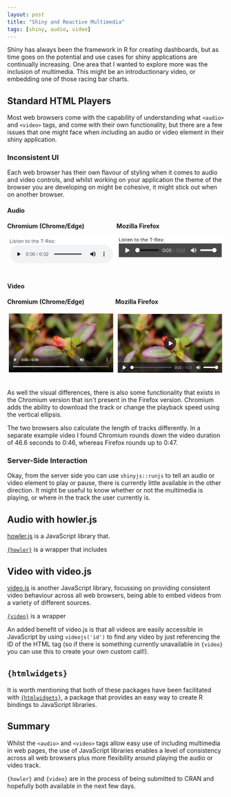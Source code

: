 ```yaml
---
layout: post
title: "Shiny and Reactive Multimedia"
tags: [shiny, audio, video]
---
```


Shiny has always been the framework in R for creating dashboards, but as time goes on the potential and use cases for shiny applications are continually increasing. One area that I wanted to explore more was the inclusion of multimedia. This might be an introductionary video, or embedding one of those racing bar charts.

## Standard HTML Players

Most web browsers come with the capability of understanding what `<audio>` and `<video>` tags, and come with their own functionality, but there are a few issues that one might face when including an audio or video element in their shiny application.

### Inconsistent UI

Each web browser has their own flavour of styling when it comes to audio and video controls, and whilst working on your application the theme of the browser you are developing on might be cohesive, it might stick out when on another browser.

#### Audio

<section style="display: flex; justify-content: space-around; font-weight: 700;">
<div>
<div>
Chromium (Chrome/Edge)
</div>

![UI of an audio tag on Chromium web browser](/assets/img/blog/shiny-multimedia/chrome-audio.png)

</div>
<div>
<div>
Mozilla Firefox
</div>

![UI of an audio tag on Mozilla Firefox web browser](/assets/img/blog/shiny-multimedia/mozilla-audio.png)

</div>
</section>

#### Video

<section style="display: flex; justify-content: space-around; font-weight: 700;">

<div>
<div>
Chromium (Chrome/Edge)
</div>

![UI of a video tag on Chromium web browser](/assets/img/blog/shiny-multimedia/chrome-video.png)

</div>
<div>
<div>
Mozilla Firefox
</div>

![UI of a video tag on Mozilla Firefox web browser](/assets/img/blog/shiny-multimedia/mozilla-video.png)

</div>
</section>

As well the visual differences, there is also some functionality that exists in the Chromium version that isn't present in the Firefox version. Chromium adds the ability to download the track or change the playback speed using the vertical ellipsis.

The two browsers also calculate the length of tracks differently. In a separate example video I found Chromium rounds down the video duration of 46.6 seconds to 0:46, whereas Firefox rounds up to 0:47.

### Server-Side Interaction

Okay, from the server side you can use `shinyjs::runjs` to tell an audio or video element to play or pause, there is currently little available in the other direction. It might be useful to know whether or not the multimedia is playing, or where in the track the user currently is.

## Audio with howler.js

[howler.js](https://howlerjs.com/) is a JavaScript library that.

[`{howler}`](https://github.com/ashbaldry/howler) is a wrapper that includes 

## Video with video.js

[video.js](https://videojs.com/) is another JavaScript library, focussing on providing consistent video behaviour across all web browsers, being able to embed videos from a variety of different sources.

[`{video}`](https://github.com/ashbaldry/video) is a wrapper

An added benefit of video.js is that all videos are easily accessible in JavaScript by using `videojs('id')` to find any video by just referencing the ID of the HTML tag (so if there is something currently unavailable in `{video}` you can use this to create your own custom call!).

## `{htmlwidgets}`

It is worth mentioning that both of these packages have been facilitated with [`{htmlwidgets}`](https://github.com/ramnathv/htmlwidgets), a package that provides an easy way to create R bindings to JavaScript libraries. 

## Summary

Whilst the `<audio>` and `<video>` tags allow easy use of including multimedia in web pages, the use of JavaScript libraries enables a level of consistency across all web browsers plus more flexibility around playing the audio or video track.

`{howler}` and `{video}` are in the process of being submitted to CRAN and hopefully both available in the next few days.
